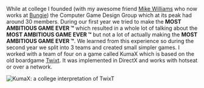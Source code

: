 While at college I founded (with my awesome friend [Mike Williams][mike] who now works at [Bungie][bungie]) the Computer Game Design Group which at its peak had around 30 members. During our first year we tried to make the __MOST AMBITIOUS GAME EVER ™__ which resulted in a whole lot of talking about the __MOST AMBITIOUS GAME EVER ™__ but not a lot of actually making the __MOST AMBITIOUS GAME EVER ™__. We learned from this experience so during the second year we split into 3 teams and created small simpler games. I worked with a team of four on a game called KumaX which is based on the old boardgame [Twixt][twixt]. It was implemented in DirectX and works with hotseat or over a network.

![KumaX: a college interpretation of TwixT](/content/images/kumax.png)

[bungie]: http://www.bungie.net
[twixt]: https://boardgamegeek.com/boardgame/949/twixt
[mike]: https://halo.bungie.net/Inside/MeetTheTeam.aspx?Person=williams
